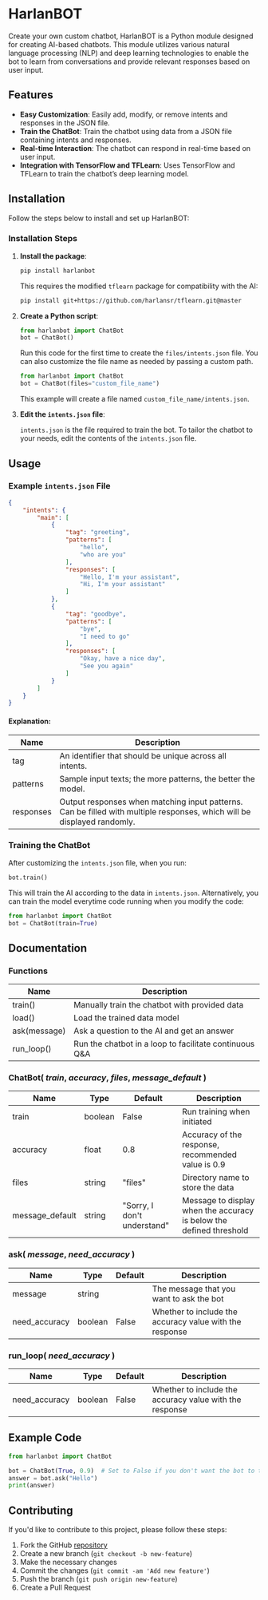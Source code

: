 # HarlanBOT

Create your own custom chatbot, HarlanBOT is a Python module designed for creating AI-based chatbots. This module utilizes various natural language processing (NLP) and deep learning technologies to enable the bot to learn from conversations and provide relevant responses based on user input.

## Features

- **Easy Customization**: Easily add, modify, or remove intents and responses in the JSON file.
- **Train the ChatBot**: Train the chatbot using data from a JSON file containing intents and responses.
- **Real-time Interaction**: The chatbot can respond in real-time based on user input.
- **Integration with TensorFlow and TFLearn**: Uses TensorFlow and TFLearn to train the chatbot’s deep learning model.

## Installation

Follow the steps below to install and set up HarlanBOT:

### Installation Steps

1. **Install the package**:

    ```bash
    pip install harlanbot
    ```

    This requires the modified `tflearn` package for compatibility with the AI:

    ```bash
    pip install git+https://github.com/harlansr/tflearn.git@master
    ```

2. **Create a Python script**:

    ```python
    from harlanbot import ChatBot
    bot = ChatBot()
    ```

    Run this code for the first time to create the `files/intents.json` file. You can also customize the file name as needed by passing a custom path.

    ```python
    from harlanbot import ChatBot
    bot = ChatBot(files="custom_file_name")
    ```

    This example will create a file named `custom_file_name/intents.json`.

3. **Edit the `intents.json` file**:

    `intents.json` is the file required to train the bot. To tailor the chatbot to your needs, edit the contents of the `intents.json` file.

## Usage

### Example `intents.json` File

```json
{
    "intents": {
        "main": [
            {
                "tag": "greeting",
                "patterns": [
                    "hello",
                    "who are you"
                ],
                "responses": [
                    "Hello, I'm your assistant",
                    "Hi, I'm your assistant"
                ]
            },
            {
                "tag": "goodbye",
                "patterns": [
                    "bye",
                    "I need to go"
                ],
                "responses": [
                    "Okay, have a nice day",
                    "See you again"
                ]
            }
        ]
    }
}
```

#### **Explanation:**

| Name      | Description                                                |
|-----------|------------------------------------------------------------|
| tag       | An identifier that should be unique across all intents.     |
| patterns  | Sample input texts; the more patterns, the better the model. |
| responses | Output responses when matching input patterns. Can be filled with multiple responses, which will be displayed randomly. |

### Training the ChatBot

After customizing the `intents.json` file, when you run:

```python
bot.train()
```

This will train the AI according to the data in `intents.json`. Alternatively, you can train the model everytime code running when you modify the code:

```python
from harlanbot import ChatBot
bot = ChatBot(train=True)
```



## Documentation

### Functions

| Name         | Description                                                |
|--------------|------------------------------------------------------------|
| train()      | Manually train the chatbot with provided data             |
| load()       | Load the trained data model                               |
| ask(message) | Ask a question to the AI and get an answer                  |
| run_loop()   | Run the chatbot in a loop to facilitate continuous Q&A    |

### ChatBot( *train*, *accuracy*, *files*, *message_default* )

| Name            | Type    | Default | Description                                |
|-----------------|---------|---------|--------------------------------------------|
| train           | boolean | False   | Run training when initiated                |
| accuracy        | float   | 0.8     | Accuracy of the response, recommended value is 0.9 |
| files           | string  | "files" | Directory name to store the data            |
| message_default | string  | "Sorry, I don't understand" | Message to display when the accuracy is below the defined threshold |


### ask( *message*, *need_accuracy* )

| Name         | Type    | Default | Description                                               |
|--------------|---------|---------|-----------------------------------------------------------|
| message      | string  |         | The message that you want to ask the bot                  |
| need_accuracy| boolean | False   | Whether to include the accuracy value with the response   |

### run_loop( *need_accuracy* )

| Name         | Type    | Default | Description                                               |
|--------------|---------|---------|-----------------------------------------------------------|
| need_accuracy| boolean | False   | Whether to include the accuracy value with the response   |

## Example Code

```python
from harlanbot import ChatBot

bot = ChatBot(True, 0.9)  # Set to False if you don't want the bot to train every time
answer = bot.ask("Hello") 
print(answer)
```

## Contributing

If you'd like to contribute to this project, please follow these steps:

1. Fork the GitHub [repository]('https://github.com/harlansr/harlanbot)
2. Create a new branch (`git checkout -b new-feature`)
3. Make the necessary changes
4. Commit the changes (`git commit -am 'Add new feature'`)
5. Push the branch (`git push origin new-feature`)
6. Create a Pull Request